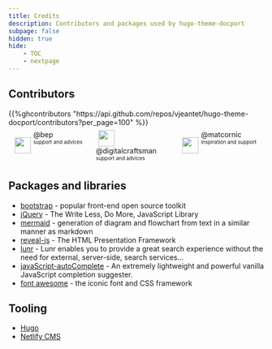 ```yaml
---
title: Credits
description: Contributors and packages used by hugo-theme-docport
subpage: false
hidden: true
hide:
    - TOC
    - nextpage
---
```


## Contributors

<style type="text/css">
.ghContributors{
	display:flex;
	flex-flow:  wrap;
	align-content: space-around;
}

.ghContributors > div{
	margin:7px;
	line-height: initial;
	display:flex;
	flex-flow:  wrap;
	flex-direction: row;
	width: 30%;
	align-items: baseline;
}

.ghContributors img{
	margin: auto 5px !important;
	padding: 0px 0px ;

}

.ghContributors > div span{
	display:flex;
	flex-direction: column ;
}

.ghContributors a {
	text-decoration: none!important;
}

.ghContributors > div span label{
	font-size: x-small;
	margin: 0px 0px ;
}
</style>

<div class="ghContributors">
{{%ghcontributors "https://api.github.com/repos/vjeantet/hugo-theme-docport/contributors?per_page=100" %}}

<div>
	<img src="https://avatars2.githubusercontent.com/u/394382?v=3" class="inline" width="32" height="32" style="height: 32px;height: 32px; vertical-align:middle; ">
	<span>
		<a href="https://github.com/bep">@bep</a>
		<label class="contributions">support and advices</label>
	</span>
</div>

<div>
	<img src="https://avatars2.githubusercontent.com/u/7010165?v=3" class="inline" width="32" height="32" style="height: 32px;height: 32px; vertical-align:middle; ">
	<span>
		<a href="https://github.com/digitalcraftsman">@digitalcraftsman</a>
		<label class="contributions">support and advices</label>
	</span>
</div>

<div style="margin:7px">
	<img src="https://avatars2.githubusercontent.com/u/3520706?v=3" class="inline" width="32" height="32" style="height: 32px;height: 32px; vertical-align:middle; ">
	<span>
		<a href="https://github.com/matcornic">@matcornic</a>
		<label>inspiration and support</label>
	</span>
</div>

</div>

## Packages and libraries

-   [bootstrap](https://getbootstrap.com/) - popular front-end open source toolkit
-   [jQuery](https://jquery.com) - The Write Less, Do More, JavaScript Library
-   [mermaid](https://knsv.github.io/mermaid) - generation of diagram and flowchart from text in a similar manner as markdown
-   [reveal-js](http://lab.hakim.se/reveal-js) - The HTML Presentation Framework
-   [lunr](https://lunrjs.com) - Lunr enables you to provide a great search experience without the need for external, server-side, search services...
-   [javaScript-autoComplete](https://github.com/Pixabay/JavaScript-autoComplete) - An extremely lightweight and powerful vanilla JavaScript completion suggester.
-   [font awesome](http://fontawesome.io/) - the iconic font and CSS framework

## Tooling

-   [Hugo](https://gohugo.io/)
-   [Netlify CMS](https://www.netlifycms.org/)

